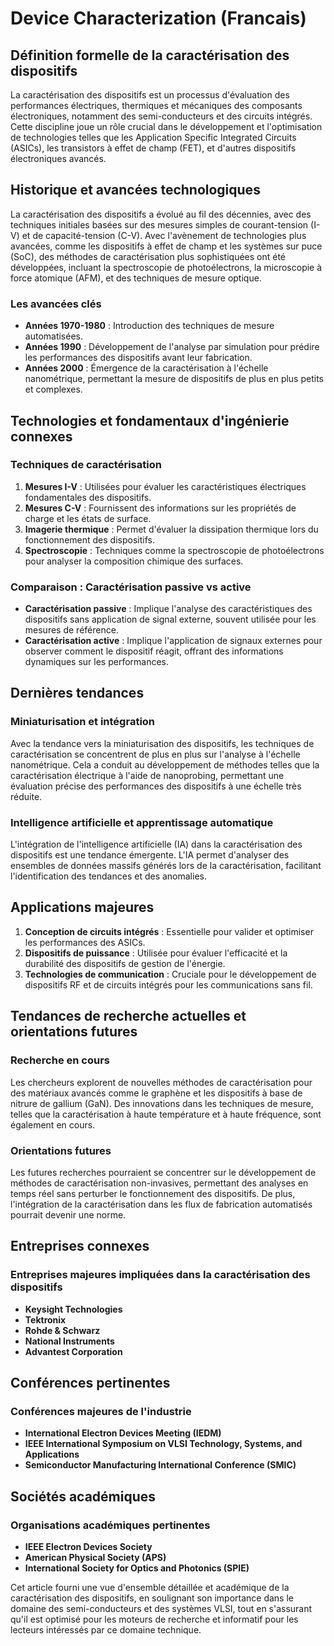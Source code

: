 # Device Characterization (Francais)

## Définition formelle de la caractérisation des dispositifs

La caractérisation des dispositifs est un processus d'évaluation des performances électriques, thermiques et mécaniques des composants électroniques, notamment des semi-conducteurs et des circuits intégrés. Cette discipline joue un rôle crucial dans le développement et l'optimisation de technologies telles que les Application Specific Integrated Circuits (ASICs), les transistors à effet de champ (FET), et d'autres dispositifs électroniques avancés.

## Historique et avancées technologiques

La caractérisation des dispositifs a évolué au fil des décennies, avec des techniques initiales basées sur des mesures simples de courant-tension (I-V) et de capacité-tension (C-V). Avec l'avènement de technologies plus avancées, comme les dispositifs à effet de champ et les systèmes sur puce (SoC), des méthodes de caractérisation plus sophistiquées ont été développées, incluant la spectroscopie de photoélectrons, la microscopie à force atomique (AFM), et des techniques de mesure optique.

### Les avancées clés

- **Années 1970-1980** : Introduction des techniques de mesure automatisées.
- **Années 1990** : Développement de l'analyse par simulation pour prédire les performances des dispositifs avant leur fabrication.
- **Années 2000** : Émergence de la caractérisation à l'échelle nanométrique, permettant la mesure de dispositifs de plus en plus petits et complexes.

## Technologies et fondamentaux d'ingénierie connexes

### Techniques de caractérisation

1. **Mesures I-V** : Utilisées pour évaluer les caractéristiques électriques fondamentales des dispositifs.
2. **Mesures C-V** : Fournissent des informations sur les propriétés de charge et les états de surface.
3. **Imagerie thermique** : Permet d'évaluer la dissipation thermique lors du fonctionnement des dispositifs.
4. **Spectroscopie** : Techniques comme la spectroscopie de photoélectrons pour analyser la composition chimique des surfaces.

### Comparaison : Caractérisation passive vs active

- **Caractérisation passive** : Implique l'analyse des caractéristiques des dispositifs sans application de signal externe, souvent utilisée pour les mesures de référence.
- **Caractérisation active** : Implique l'application de signaux externes pour observer comment le dispositif réagit, offrant des informations dynamiques sur les performances.

## Dernières tendances

### Miniaturisation et intégration

Avec la tendance vers la miniaturisation des dispositifs, les techniques de caractérisation se concentrent de plus en plus sur l'analyse à l'échelle nanométrique. Cela a conduit au développement de méthodes telles que la caractérisation électrique à l'aide de nanoprobing, permettant une évaluation précise des performances des dispositifs à une échelle très réduite.

### Intelligence artificielle et apprentissage automatique

L'intégration de l'intelligence artificielle (IA) dans la caractérisation des dispositifs est une tendance émergente. L'IA permet d'analyser des ensembles de données massifs générés lors de la caractérisation, facilitant l'identification des tendances et des anomalies.

## Applications majeures

1. **Conception de circuits intégrés** : Essentielle pour valider et optimiser les performances des ASICs.
2. **Dispositifs de puissance** : Utilisée pour évaluer l'efficacité et la durabilité des dispositifs de gestion de l'énergie.
3. **Technologies de communication** : Cruciale pour le développement de dispositifs RF et de circuits intégrés pour les communications sans fil.

## Tendances de recherche actuelles et orientations futures

### Recherche en cours

Les chercheurs explorent de nouvelles méthodes de caractérisation pour des matériaux avancés comme le graphène et les dispositifs à base de nitrure de gallium (GaN). Des innovations dans les techniques de mesure, telles que la caractérisation à haute température et à haute fréquence, sont également en cours.

### Orientations futures

Les futures recherches pourraient se concentrer sur le développement de méthodes de caractérisation non-invasives, permettant des analyses en temps réel sans perturber le fonctionnement des dispositifs. De plus, l'intégration de la caractérisation dans les flux de fabrication automatisés pourrait devenir une norme.

## Entreprises connexes

### Entreprises majeures impliquées dans la caractérisation des dispositifs

- **Keysight Technologies**
- **Tektronix**
- **Rohde & Schwarz**
- **National Instruments**
- **Advantest Corporation**

## Conférences pertinentes

### Conférences majeures de l'industrie

- **International Electron Devices Meeting (IEDM)**
- **IEEE International Symposium on VLSI Technology, Systems, and Applications**
- **Semiconductor Manufacturing International Conference (SMIC)**

## Sociétés académiques

### Organisations académiques pertinentes

- **IEEE Electron Devices Society**
- **American Physical Society (APS)**
- **International Society for Optics and Photonics (SPIE)**

Cet article fourni une vue d'ensemble détaillée et académique de la caractérisation des dispositifs, en soulignant son importance dans le domaine des semi-conducteurs et des systèmes VLSI, tout en s'assurant qu'il est optimisé pour les moteurs de recherche et informatif pour les lecteurs intéressés par ce domaine technique.